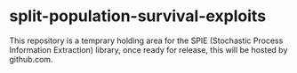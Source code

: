 # split-population-survival-exploits

This repository is a temprary holding area for the SPIE (Stochastic Process Information Extraction) library, once ready for release, this will be hosted by github.com.



